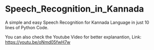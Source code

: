 # Speech_Recognition_in_Kannada
A simple and easy Speech Recognition for Kannada Language in just 10 lines of Python Code.

You can also check the Youtube Video for better explanantion, Link: https://youtu.be/oNmd05fwH7w

